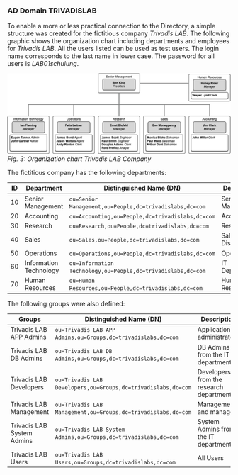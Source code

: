 ### AD Domain TRIVADISLAB

To enable a more or less practical connection to the Directory, a simple structure was created for the fictitious company *Trivadis LAB*. The following graphic shows the organization chart including departments and employees for *Trivadis LAB*. All the users listed can be used as test users. The login name corresponds to the last name in lower case. The password for all users is *LAB01schulung*.

!["Trivadis LAB Company"](images/Trivadislabs_Company.png)
*Fig. 3: Organization chart Trivadis LAB Company*

The fictitious company has the following departments:

| ID | Department             | Distinguished Name (DN)                                        | Description          |
|----|------------------------|----------------------------------------------------------------|----------------------|
| 10 | Senior Management      | ``ou=Senior Management,ou=People,dc=trivadislabs,dc=com``      | Senior Management    |
| 20 | Accounting             | ``ou=Accounting,ou=People,dc=trivadislabs,dc=com``             | Accounting           |
| 30 | Research               | ``ou=Research,ou=People,dc=trivadislabs,dc=com``               | Research             |
| 40 | Sales                  | ``ou=Sales,ou=People,dc=trivadislabs,dc=com``                  | Sales + Distribution |
| 50 | Operations             | ``ou=Operations,ou=People,dc=trivadislabs,dc=com``             | Operations           |
| 60 | Information Technology | ``ou=Information Technology,ou=People,dc=trivadislabs,dc=com`` | IT Department        |
| 70 | Human Resources        | ``ou=Human Resources,ou=People,dc=trivadislabs,dc=com``        | Human Resources      |

The following groups were also defined:

| Groups                     | Distinguished Name (DN)                                            | Description                             |
|----------------------------|--------------------------------------------------------------------|-----------------------------------------|
| Trivadis LAB APP Admins    | ``ou=Trivadis LAB APP Admins,ou=Groups,dc=trivadislabs,dc=com``    | Application administrators              |
| Trivadis LAB DB Admins     | ``ou=Trivadis LAB DB Admins,ou=Groups,dc=trivadislabs,dc=com``     | DB Admins from the IT department        |
| Trivadis LAB Developers    | ``ou=Trivadis LAB Developers,ou=Groups,dc=trivadislabs,dc=com``    | Developers from the research department |
| Trivadis LAB Management    | ``ou=Trivadis LAB Management,ou=Groups,dc=trivadislabs,dc=com``    | Management and managers                 |
| Trivadis LAB System Admins | ``ou=Trivadis LAB System Admins,ou=Groups,dc=trivadislabs,dc=com`` | System Admins from the IT department    |
| Trivadis LAB Users         | ``ou=Trivadis LAB Users,ou=Groups,dc=trivadislabs,dc=com``         | All Users                               |